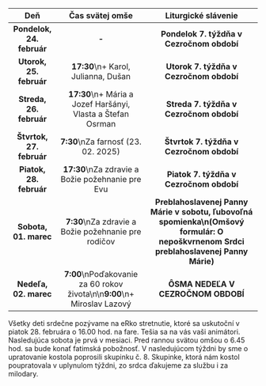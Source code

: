 <!-- title: "Informácie o omšiach - 23. - 02. marec" -->
<!-- date: "2024-02-23" -->

<!-- table-setup wrapStyle=row; wrapOn=max-width:767px; wrapHideHeader=true -->
| Deň | Čas svätej omše | Liturgické slávenie |
| :---: | :---: | :---: |
| **Pondelok, 24. február** | **-** | **Pondelok 7. týždňa v Cezročnom období** |
| **Utorok, 25. február** | **17:30**\n+ Karol, Julianna, Dušan | **Utorok 7. týždňa v Cezročnom období** |
| **Streda, 26. február** | **17:30**\n+ Mária a Jozef Haršányi, Vlasta a Štefan Osrman | **Streda 7. týždňa v Cezročnom období** |
| **Štvrtok, 27. február** | **7:30**\nZa farnosť (23. 02. 2025) | **Štvrtok 7. týždňa v Cezročnom období** |
| **Piatok, 28. február** | **17:30**\nZa zdravie a Božie požehnanie pre Evu | **Piatok 7. týždňa v Cezročnom období** |
| **Sobota, 01. marec** | **7:30**\nZa zdravie a Božie požehnanie pre rodičov | **Preblahoslavenej Panny Márie v sobotu, ľubovoľná spomienka\n(Omšový formulár: O nepoškvrnenom Srdci preblahoslavenej Panny Márie)** |
| **Nedeľa, 02. marec** | **7:00**\nPoďakovanie za 60 rokov života\n\n**9:00**\n+ Miroslav Lazový | **ÔSMA NEDEĽA V CEZROČNOM OBDOBÍ** |


Všetky deti srdečne pozývame na eRko stretnutie, ktoré sa uskutoční v piatok 28. februára o 16.00 hod. na fare. Tešia sa na vás vaši animátori. 
Nasledujúca sobota je prvá v mesiaci. Pred rannou svätou omšou o 6.45 hod. sa bude konať fatimská  pobožnosť. 
V nasledujúcom týždni by sme o upratovanie kostola poprosili skupinku č. 8. Skupinke, ktorá nám kostol poupratovala v uplynulom týždni, zo srdca ďakujeme za službu i za milodary.
